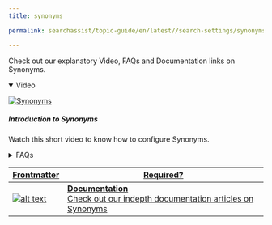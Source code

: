 ```yaml
---
title: synonyms

permalink: searchassist/topic-guide/en/latest//search-settings/synonyms

---
```

<!--#### Topic Guide
###### Synonyms-->

  Check out our explanatory Video, FAQs and Documentation links on Synonyms.

<details class="introduction-video" open>
  <summary>Video
  </summary>
  
   [![Synonyms](images/VideoCoverImage.png)](https://player.vimeo.com/video/806077068?h=3fef9b3379&amp)

  ##### Introduction to Synonyms
  Watch this short video to know how to configure Synonyms.

</details>

<details>
  <summary>FAQs
  </summary>

  <a class="doc-link" target="_blank" href="https://docs.kore.ai/searchassist/manage-relevance/synonyms-2/">
 
  What are Synonyms and their types?


</a>

 <a class="doc-link" target="_blank" href="https://docs.kore.ai/searchassist/manage-relevance/synonyms-2/">
 
  How do I add Synonyms?

</a>
 

</details>


<a class="doc-link" target="_blank" href="https://docs.kore.ai/searchassist/manage-relevance/synonyms-2/">
 
| Frontmatter | Required? |
|-------------|-------------|
| ![alt text](images/SA_Documentation.svg "Title") | **Documentation**  <br /> Check out our indepth documentation articles on Synonyms | 


</a>
